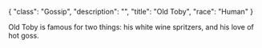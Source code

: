 {
    "class": "Gossip",
    "description": "",
    "title": "Old Toby",
    "race": "Human"
}

Old Toby is famous for two things: his white wine spritzers, and his love of hot goss.